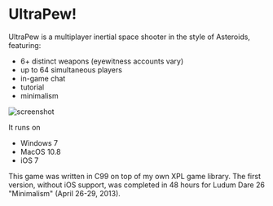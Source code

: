 # UltraPew!

UltraPew is a multiplayer inertial space shooter in the style of Asteroids, featuring:
 * 6+ distinct weapons (eyewitness accounts vary)
 * up to 64 simultaneous players
 * in-game chat
 * tutorial
 * minimalism
 
 ![screenshot](https://github.com/justinbowes/ld26-ultrapew/blob/master/src-resources/bitmaps_raw/tutorial_5.png)
 
 It runs on
 * Windows 7
 * MacOS 10.8
 * iOS 7
 
 This game was written in C99 on top of my own XPL game library. The first version, without iOS support, was completed in 
 48 hours for Ludum Dare 26 "Minimalism" (April 26-29, 2013).
